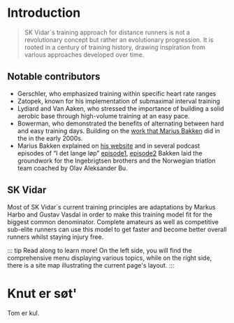 # Introduction

>SK Vidar´s training approach for distance runners is not a revolutionary concept but rather an evolutionary progression. It is rooted in a century of training history, drawing inspiration from various approaches developed over time. 

## Notable contributors
* Gerschler, who emphasized training within specific heart rate ranges
* Zatopek, known for his implementation of submaximal interval training
* Lydiard and Van Aaken, who stressed the importance of building a solid aerobic base through high-volume training at an easy pace.
* Bowerman, who demonstrated the benefits of alternating between hard and easy training days. Building on the [work that Marius Bakken](https://www.mdpi.com/1660-4601/20/5/3782) did in the in the early 2000s.
* Marius Bakken explained on [his website](http://www.mariusbakken.com/the-norwegian-model.html) and in several podcast episodes of “I det lange løp” [episode1](https://radio.nrk.no/podkast/i_det_lange_loep/sesong/202110/l_c5440ab9-62ab-48b3-840a-b962ab28b3d6), [episode2](https://radio.nrk.no/podkast/i_det_lange_loep/sesong/202110/l_1e7c3ca9-d5ae-456b-bc3c-a9d5ae556b92) Bakken laid the groundwork for the Ingebrigtsen brothers and the Norwegian triatlon team coached by Olav Aleksander Bu. 

## SK Vidar
Most of SK Vidar´s current training principles are adaptations by Markus Harbo and Gustav Vasdal in order to make this training model fit for the biggest common denominator. Complete amateurs as well as competitive sub-elite runners can use this model to get faster and become better overall runners whilst staying injury free.

::: tip Read along to learn more!
On the left side, you will find the comprehensive menu displaying various topics, while on the right side, there is a site map illustrating the current page's layout.
:::

# Knut er søt'
Tom er kul.
